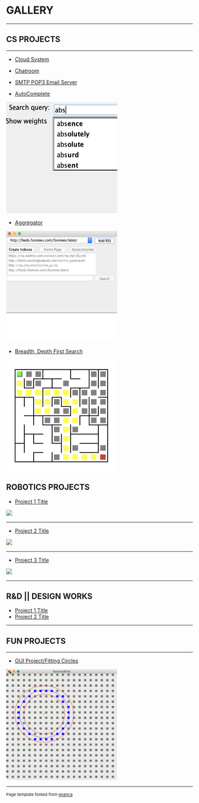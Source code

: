 # GALLERY
---

## CS PROJECTS
---
- [Cloud System](https://github.com/cchun319/DFS_BFS)
<!-- <img src="" height="300" width="300"/> -->

- [Chatroom](https://github.com/cchun319/DFS_BFS)
<!-- <img src="" height="300" width="300"/> -->

- [SMTP POP3 Email Server](https://github.com/cchun319/DFS_BFS)
<!-- <img src="" height="300" width="300"/> -->

- [AutoComplete](https://github.com/cchun319/AutoComplete)
<img src="images/au.png" height="300" width="300"/>

- [Aggregator](https://github.com/cchun319/Aggregator)
<img src="images/ag.png" height="300" width="300"/>

- [Breadth, Depth First Search](https://github.com/cchun319/DFS_BFS)
<img src="images/DFS_BFS.png" height="300" width="300"/>

## ROBOTICS PROJECTS

- [Project 1 Title](/sample_page)
<img src="images/dummy_thumbnail.jpg?raw=true"/>

---
- [Project 2 Title](/pdf/sample_presentation.pdf)
<img src="images/dummy_thumbnail.jpg?raw=true"/>

---
- [Project 3 Title](http://example.com/)
<img src="images/dummy_thumbnail.jpg?raw=true"/>

---

## R&D || DESIGN WORKS

- [Project 1 Title](http://example.com/)
- [Project 2 Title](http://example.com/)

---

## FUN PROJECTS
---
- [GUI Project/Fitting Circles](https://github.com/cchun319/GUI_fun)
<img src="images/fitcircle_intro.PNG" height="300" width="300"/>

---
<p style="font-size:11px">Page template forked from <a href="https://github.com/evanca/quick-portfolio">evanca</a></p>
<!-- Remove above link if you don't want to attibute -->
